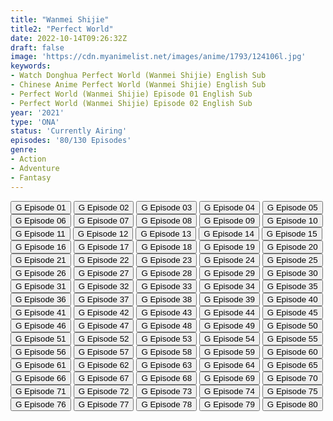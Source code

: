 ```yaml
---
title: "Wanmei Shijie"
title2: "Perfect World"
date: 2022-10-14T09:26:32Z
draft: false
image: 'https://cdn.myanimelist.net/images/anime/1793/124106l.jpg'
keywords:
- Watch Donghua Perfect World (Wanmei Shijie) English Sub
- Chinese Anime Perfect World (Wanmei Shijie) English Sub
- Perfect World (Wanmei Shijie) Episode 01 English Sub
- Perfect World (Wanmei Shijie) Episode 02 English Sub
year: '2021'
type: 'ONA'
status: 'Currently Airing'
episodes: '80/130 Episodes'
genre:
- Action
- Adventure
- Fantasy
---
```


<div class="d-g gg-5 gtc-r ai-c">
<button onclick="window.open('?gog=wanmei-shijie-episode-1','_blank')">G Episode 01</button>
<button onclick="window.open('?gog=wanmei-shijie-episode-2','_blank')">G Episode 02</button>
<button onclick="window.open('?gog=wanmei-shijie-episode-3','_blank')">G Episode 03</button>
<button onclick="window.open('?gog=wanmei-shijie-episode-4','_blank')">G Episode 04</button>
<button onclick="window.open('?gog=wanmei-shijie-episode-5','_blank')">G Episode 05</button>
<button onclick="window.open('?gog=wanmei-shijie-episode-6','_blank')">G Episode 06</button>
<button onclick="window.open('?gog=wanmei-shijie-episode-7','_blank')">G Episode 07</button>
<button onclick="window.open('?gog=wanmei-shijie-episode-8','_blank')">G Episode 08</button>
<button onclick="window.open('?gog=wanmei-shijie-episode-9','_blank')">G Episode 09</button>
<button onclick="window.open('?gog=wanmei-shijie-episode-10','_blank')">G Episode 10</button>
<button onclick="window.open('?gog=wanmei-shijie-episode-11','_blank')">G Episode 11</button>
<button onclick="window.open('?gog=wanmei-shijie-episode-12','_blank')">G Episode 12</button>
<button onclick="window.open('?gog=wanmei-shijie-episode-13','_blank')">G Episode 13</button>
<button onclick="window.open('?gog=wanmei-shijie-episode-14','_blank')">G Episode 14</button>
<button onclick="window.open('?gog=wanmei-shijie-episode-15','_blank')">G Episode 15</button>
<button onclick="window.open('?gog=wanmei-shijie-episode-16','_blank')">G Episode 16</button>
<button onclick="window.open('?gog=wanmei-shijie-episode-17','_blank')">G Episode 17</button>
<button onclick="window.open('?gog=wanmei-shijie-episode-18','_blank')">G Episode 18</button>
<button onclick="window.open('?gog=wanmei-shijie-episode-19','_blank')">G Episode 19</button>
<button onclick="window.open('?gog=wanmei-shijie-episode-20','_blank')">G Episode 20</button>
<button onclick="window.open('?gog=wanmei-shijie-episode-21','_blank')">G Episode 21</button>
<button onclick="window.open('?gog=wanmei-shijie-episode-22','_blank')">G Episode 22</button>
<button onclick="window.open('?gog=wanmei-shijie-episode-23','_blank')">G Episode 23</button>
<button onclick="window.open('?gog=wanmei-shijie-episode-24','_blank')">G Episode 24</button>
<button onclick="window.open('?gog=wanmei-shijie-episode-25','_blank')">G Episode 25</button>
<button onclick="window.open('?gog=wanmei-shijie-episode-26','_blank')">G Episode 26</button>
<button onclick="window.open('?gog=wanmei-shijie-episode-27','_blank')">G Episode 27</button>
<button onclick="window.open('?gog=wanmei-shijie-episode-28','_blank')">G Episode 28</button>
<button onclick="window.open('?gog=wanmei-shijie-episode-29','_blank')">G Episode 29</button>
<button onclick="window.open('?gog=wanmei-shijie-episode-30','_blank')">G Episode 30</button>
<button onclick="window.open('?gog=wanmei-shijie-episode-31','_blank')">G Episode 31</button>
<button onclick="window.open('?gog=wanmei-shijie-episode-32','_blank')">G Episode 32</button>
<button onclick="window.open('?gog=wanmei-shijie-episode-33','_blank')">G Episode 33</button>
<button onclick="window.open('?gog=wanmei-shijie-episode-34','_blank')">G Episode 34</button>
<button onclick="window.open('?gog=wanmei-shijie-episode-35','_blank')">G Episode 35</button>
<button onclick="window.open('?gog=wanmei-shijie-episode-36','_blank')">G Episode 36</button>
<button onclick="window.open('?gog=wanmei-shijie-episode-37','_blank')">G Episode 37</button>
<button onclick="window.open('?gog=wanmei-shijie-episode-38','_blank')">G Episode 38</button>
<button onclick="window.open('?gog=wanmei-shijie-episode-39','_blank')">G Episode 39</button>
<button onclick="window.open('?gog=wanmei-shijie-episode-40','_blank')">G Episode 40</button>
<button onclick="window.open('?gog=wanmei-shijie-episode-41','_blank')">G Episode 41</button>
<button onclick="window.open('?gog=wanmei-shijie-episode-42','_blank')">G Episode 42</button>
<button onclick="window.open('?gog=wanmei-shijie-episode-43','_blank')">G Episode 43</button>
<button onclick="window.open('?gog=wanmei-shijie-episode-44','_blank')">G Episode 44</button>
<button onclick="window.open('?gog=wanmei-shijie-episode-45','_blank')">G Episode 45</button>
<button onclick="window.open('?gog=wanmei-shijie-episode-46','_blank')">G Episode 46</button>
<button onclick="window.open('?gog=wanmei-shijie-episode-47','_blank')">G Episode 47</button>
<button onclick="window.open('?gog=wanmei-shijie-episode-48','_blank')">G Episode 48</button>
<button onclick="window.open('?gog=wanmei-shijie-episode-49','_blank')">G Episode 49</button>
<button onclick="window.open('?gog=wanmei-shijie-episode-50','_blank')">G Episode 50</button>
<button onclick="window.open('?gog=wanmei-shijie-episode-51','_blank')">G Episode 51</button>
<button onclick="window.open('?gog=wanmei-shijie-episode-52','_blank')">G Episode 52</button>
<button onclick="window.open('?gog=wanmei-shijie-episode-53','_blank')">G Episode 53</button>
<button onclick="window.open('?gog=wanmei-shijie-episode-54','_blank')">G Episode 54</button>
<button onclick="window.open('?gog=wanmei-shijie-episode-55','_blank')">G Episode 55</button>
<button onclick="window.open('?gog=wanmei-shijie-episode-56','_blank')">G Episode 56</button>
<button onclick="window.open('?gog=wanmei-shijie-episode-57','_blank')">G Episode 57</button>
<button onclick="window.open('?gog=wanmei-shijie-episode-58','_blank')">G Episode 58</button>
<button onclick="window.open('?gog=wanmei-shijie-episode-59','_blank')">G Episode 59</button>
<button onclick="window.open('?gog=wanmei-shijie-episode-60','_blank')">G Episode 60</button>
<button onclick="window.open('?gog=wanmei-shijie-episode-61','_blank')">G Episode 61</button>
<button onclick="window.open('?gog=wanmei-shijie-episode-62','_blank')">G Episode 62</button>
<button onclick="window.open('?gog=wanmei-shijie-episode-63','_blank')">G Episode 63</button>
<button onclick="window.open('?gog=wanmei-shijie-episode-64','_blank')">G Episode 64</button>
<button onclick="window.open('?gog=wanmei-shijie-episode-65','_blank')">G Episode 65</button>
<button onclick="window.open('?gog=wanmei-shijie-episode-66','_blank')">G Episode 66</button>
<button onclick="window.open('?gog=wanmei-shijie-episode-67','_blank')">G Episode 67</button>
<button onclick="window.open('?gog=wanmei-shijie-episode-68','_blank')">G Episode 68</button>
<button onclick="window.open('?gog=wanmei-shijie-episode-69','_blank')">G Episode 69</button>
<button onclick="window.open('?gog=wanmei-shijie-episode-70','_blank')">G Episode 70</button>
<button onclick="window.open('?gog=wanmei-shijie-episode-71','_blank')">G Episode 71</button>
<button onclick="window.open('?gog=wanmei-shijie-episode-72','_blank')">G Episode 72</button>
<button onclick="window.open('?gog=wanmei-shijie-episode-73','_blank')">G Episode 73</button>
<button onclick="window.open('?gog=wanmei-shijie-episode-74','_blank')">G Episode 74</button>
<button onclick="window.open('?gog=wanmei-shijie-episode-75','_blank')">G Episode 75</button>
<button onclick="window.open('?gog=wanmei-shijie-episode-76','_blank')">G Episode 76</button>
<button onclick="window.open('?gog=wanmei-shijie-episode-77','_blank')">G Episode 77</button>
<button onclick="window.open('?gog=wanmei-shijie-episode-78','_blank')">G Episode 78</button>
<button onclick="window.open('?gog=wanmei-shijie-episode-79','_blank')">G Episode 79</button>
<button onclick="window.open('?gog=wanmei-shijie-episode-80','_blank')">G Episode 80</button>
</div>